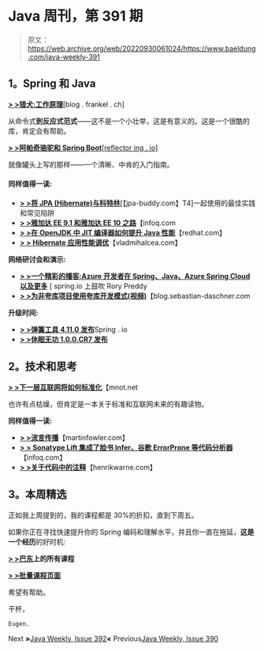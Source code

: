 # Java 周刊，第 391 期

> 原文：<https://web.archive.org/web/20220930061024/https://www.baeldung.com/java-weekly-391>

## **1。Spring 和 Java**

[**> >猎犬:工作原理**](https://web.archive.org/web/20220628114913/https://blog.frankel.ch/blockhound-how-it-works/)[blog . frankel . ch]

从命令式**到反应式范式**——这不是一个小壮举，这是有意义的。这是一个很酷的库，肯定会有帮助。

[**> >阿帕奇骆驼和 Spring Boot**[reflector ing . io]](https://web.archive.org/web/20220628114913/https://reflectoring.io/spring-camel/)

就像罐头上写的那样——一个清晰、中肯的入门指南。

#### **同样值得一读:**

*   **[> >将 JPA (Hibernate)与科特林](https://web.archive.org/web/20220628114913/https://www.jpa-buddy.com/blog/best-practices-and-common-pitfalls/)**[【jpa-buddy.com】T4]一起使用的最佳实践和常见陷阱
*   **[> >雅加达 EE 9.1 和雅加达 EE 10 之路](https://web.archive.org/web/20220628114913/https://www.infoq.com/news/2021/06/jakarta-ee-9-1/)**【infoq.com
*   [**> >在 OpenJDK 中 JIT 编译器如何提升 Java 性能**](https://web.archive.org/web/20220628114913/https://developers.redhat.com/articles/2021/06/23/how-jit-compiler-boosts-java-performance-openjdk)【redhat.com】
*   [**> > Hibernate 应用性能调优**](https://web.archive.org/web/20220628114913/https://vladmihalcea.com/hibernate-application-performance-tuning/)【vladmihalcea.com】

**网络研讨会和演示:**

*   [**> >一个精彩的播客:Azure 开发者在 Spring、Java、Azure Spring Cloud 以及更多**](https://web.archive.org/web/20220628114913/https://spring.io/blog/2021/06/17/a-bootiful-podcast-azure-developer-advocate-rory-preddy-on-spring-java-azure-spring-cloud-and-more) [ spring.io 上鼓吹 Rory Preddy
*   [**> >为非夸库项目使用夸库开发模式(视频)**](https://web.archive.org/web/20220628114913/https://blog.sebastian-daschner.com/entries/quarkus-dev-for-java-projects)【blog.sebastian-daschner.com

**升级时间:**

*   [**> >弹簧工具 4.11.0 发布**](https://web.archive.org/web/20220628114913/https://spring.io/blog/2021/06/21/spring-tools-4-11-0-released)Spring . io
*   [**> >休眠无功 1.0.0.CR7 发布**](https://web.archive.org/web/20220628114913/https://in.relation.to/2021/06/18/hibernate-reactive-1_0_0_CR7/)

## **2。技术和思考**

[**> >下一层互联网将如何标准化**](https://web.archive.org/web/20220628114913/https://www.mnot.net/blog/2021/06/21/standards-competition-governance)【mnot.net

也许有点枯燥，但肯定是一本关于标准和互联网未来的有趣读物。

**同样值得一读:**

*   [**> >流言传播**](https://web.archive.org/web/20220628114913/https://martinfowler.com/articles/patterns-of-distributed-systems/gossip-dissemination.html)【martinfowler.com】
*   [**> > Sonatype Lift 集成了脸书 Infer、谷歌 ErrorProne 等代码分析器**](https://web.archive.org/web/20220628114913/https://www.infoq.com/news/2021/06/Sonatype-lift-code-analysis/)【infoq.com】
*   [**> >关于代码中的注释**](https://web.archive.org/web/20220628114913/https://henrikwarne.com/2021/06/15/on-comments-in-code/)【henrikwarne.com】

## **3。本周精选**

正如我上周提到的，我的课程都是 30%的折扣，直到下周五。

如果你正在寻找快速提升你的 Spring 编码和理解水平，并且你一直在拖延，**这是一个经历**的好时机:

**[> >巴东](/web/20220628114913/https://www.baeldung.com/all-courses)上的所有课程**

**[> >批量课程页面](/web/20220628114913/https://www.baeldung.com/all-bulk-courses)**

希望有帮助。

干杯，

`Eugen.`

Next **»**[Java Weekly, Issue 392](/web/20220628114913/https://www.baeldung.com/java-weekly-392)**«** Previous[Java Weekly, Issue 390](/web/20220628114913/https://www.baeldung.com/java-weekly-390)